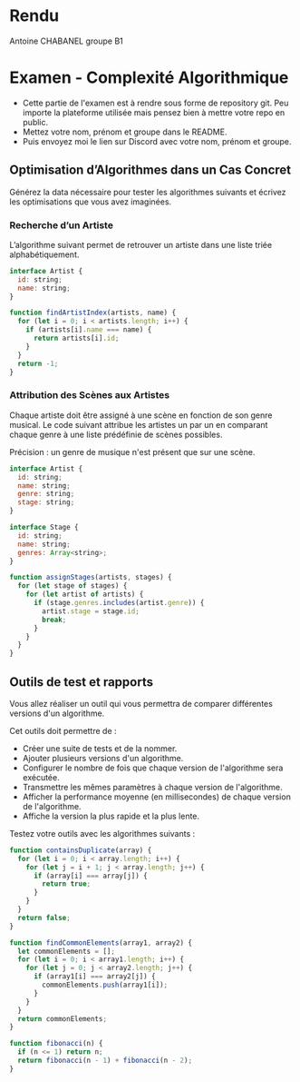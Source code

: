 # Rendu
Antoine CHABANEL groupe B1

# Examen - Complexité Algorithmique

- Cette partie de l'examen est à rendre sous forme de repository git. Peu importe la plateforme utilisée mais pensez bien à mettre votre repo en public.
- Mettez votre nom, prénom et groupe dans le README.
- Puis envoyez moi le lien sur Discord avec votre nom, prénom et groupe.

## Optimisation d’Algorithmes dans un Cas Concret

Générez la data nécessaire pour tester les algorithmes suivants et écrivez les optimisations que vous avez imaginées.

### Recherche d’un Artiste

L’algorithme suivant permet de retrouver un artiste dans une liste triée alphabétiquement.

```js
interface Artist {
  id: string;
  name: string;
}

function findArtistIndex(artists, name) {
  for (let i = 0; i < artists.length; i++) {
    if (artists[i].name === name) {
      return artists[i].id;
    }
  }
  return -1;
}
```

### Attribution des Scènes aux Artistes

Chaque artiste doit être assigné à une scène en fonction de son genre musical. Le code suivant attribue les artistes un par un en comparant chaque genre à une liste prédéfinie de scènes possibles.

Précision : un genre de musique n'est présent que sur une scène.

```js
interface Artist {
  id: string;
  name: string;
  genre: string;
  stage: string;
}

interface Stage {
  id: string;
  name: string;
  genres: Array<string>;
}

function assignStages(artists, stages) {
  for (let stage of stages) {
    for (let artist of artists) {
      if (stage.genres.includes(artist.genre)) {
        artist.stage = stage.id;
        break;
      }
    }
  }
}
```

## Outils de test et rapports

Vous allez réaliser un outil qui vous permettra de comparer différentes versions d'un algorithme.

Cet outils doit permettre de :

- Créer une suite de tests et de la nommer.
- Ajouter plusieurs versions d'un algorithme.
- Configurer le nombre de fois que chaque version de l'algorithme sera exécutée.
- Transmettre les mêmes paramètres à chaque version de l'algorithme.
- Afficher la performance moyenne (en millisecondes) de chaque version de l'algorithme.
- Affiche la version la plus rapide et la plus lente.

Testez votre outils avec les algorithmes suivants :

```js
function containsDuplicate(array) {
  for (let i = 0; i < array.length; i++) {
    for (let j = i + 1; j < array.length; j++) {
      if (array[i] === array[j]) {
        return true;
      }
    }
  }
  return false;
}
```

```js
function findCommonElements(array1, array2) {
  let commonElements = [];
  for (let i = 0; i < array1.length; i++) {
    for (let j = 0; j < array2.length; j++) {
      if (array1[i] === array2[j]) {
        commonElements.push(array1[i]);
      }
    }
  }
  return commonElements;
}
```

```js
function fibonacci(n) {
  if (n <= 1) return n;
  return fibonacci(n - 1) + fibonacci(n - 2);
}
```
